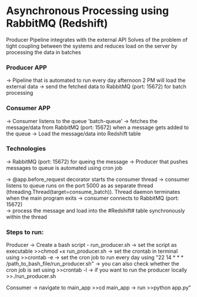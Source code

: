 # Asynchronous Processing using RabbitMQ (Redshift)
Producer Pipeline integrates with the external API
Solves of the problem of tight coupling between the systems and reduces load on the server by processing the data in batches

### Producer APP
-> Pipeline that is automated to run every day afternoon 2 PM will load the external data 
-> send the fetched data to RabbitMQ (port: 15672) for batch processing

### Consumer APP
-> Consumer listens to the queue 'batch-queue'
-> fetches the message/data from RabbitMQ (port: 15672) when a message gets added to the queue
-> Load the message/data into Redshift table

### Technologies
-> RabbitMQ (port: 15672) for queing the message
-> Producer that pushes messages to queue is automated using cron job

-> @app.before_request decorator starts the consumer thread
-> consumer listens to queue runs on the port 5000 as as separate thread (threading.Thread(target=consume_batch)). Thread daemon terminates when the main program exits
-> consumer connects to RabbitMQ (port: 15672)  
-> process the message and load into the #Redshift# table synchronously within the thread

### Steps to run:

Producer
-> Create a bash script - run_producer.sh 
-> set the script as executable >>chmod +x run_producer.sh
-> set the crontab in terminal using >>crontab -e
-> set the cron job to run every day using "22 14 * * * /path_to_bash_file/run_producer.sh"
-> you can also check whether the cron job is set using >>crontab -l
-> if you want to run the producer locally >>./run_producer.sh

Consumer
-> navigate to main_app >>cd main_app
-> run >>python app.py"
